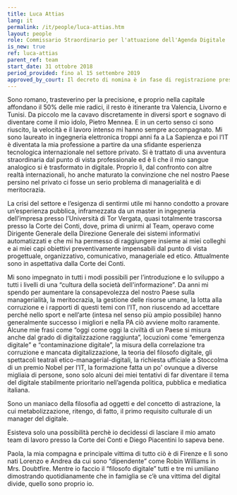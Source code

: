 ```yaml
---
title: Luca Attias
lang: it
permalink: /it/people/luca-attias.htm
layout: people
role: Commissario Straordinario per l'attuazione dell'Agenda Digitale
is_new: true
ref: luca-attias
parent_ref: team
start_date: 31 ottobre 2018
period_provided: fino al 15 settembre 2019
approved_by_court: Il decreto di nomina è in fase di registrazione presso la Corte dei Conti.
---
```


Sono romano, trasteverino per la precisione, e proprio nella capitale affondano il 50% delle mie radici, il resto è itinerante tra Valencia, Livorno e Tunisi. Da piccolo me la cavavo discretamente in diversi sport e sognavo di diventare come il mio idolo, Pietro Mennea. E in un certo senso ci sono riuscito, la velocità e il lavoro intenso mi hanno sempre accompagnato. Mi sono laureato in ingegneria elettronica troppi anni fa a La Sapienza e poi l’IT è diventata la mia professione a partire da una sfidante esperienza tecnologica internazionale nel settore privato. Si è trattato di una avventura straordinaria dal punto di vista professionale ed è lì che il mio sangue analogico si è trasformato in digitale. Proprio lì, dal confronto con altre realtà internazionali, ho anche maturato la convinzione che nel nostro Paese persino nel privato ci fosse un serio problema di managerialità e di meritocrazia.

La crisi del settore e l’esigenza di sentirmi utile mi hanno condotto a provare un’esperienza pubblica, inframezzata da un master in ingegneria dell’impresa presso l’Università di Tor Vergata, quasi totalmente trascorsa presso la Corte dei Conti, dove, prima di unirmi al Team, operavo come Dirigente Generale della Direzione Generale dei sistemi informativi automatizzati e che mi ha permesso di raggiungere insieme ai miei colleghi e ai miei capi obiettivi preventivamente impensabili dal punto di vista progettuale, organizzativo, comunicativo, manageriale ed etico. Attualmente sono in aspettativa dalla Corte dei Conti.

Mi sono impegnato in tutti i modi possibili per l’introduzione e lo sviluppo a tutti i livelli di una “cultura della società dell'informazione”. Da anni mi spendo per aumentare la consapevolezza del nostro Paese sulla managerialità, la meritocrazia, la gestione delle risorse umane, la lotta alla corruzione e i rapporti di questi temi con l’IT, non riuscendo ad accettare perché nello sport e nell’arte (intesa nel senso più ampio possibile) hanno generalmente successo i migliori e nella PA ciò avviene molto raramente.
Alcune mie frasi come “oggi come oggi la civiltà di un Paese si misura anche dal grado di digitalizzazione raggiunta”, locuzioni come “emergenza digitale” e “contaminazione digitale”, la misura della correlazione tra corruzione e mancata digitalizzazione, la teoria del filosofo digitale, gli spettacoli teatrali etico-managerial-digitali, la richiesta ufficiale a Stoccolma di un premio Nobel per l’IT, la formazione fatta un po' ovunque a diverse migliaia di persone, sono solo alcuni dei miei tentativi di far diventare il tema del digitale stabilmente prioritario nell’agenda politica, pubblica e mediatica italiana.

Sono un maniaco della filosofia ad oggetti e del concetto di astrazione, la cui metabolizzazione, ritengo, di fatto, il primo requisito culturale di un manager del digitale.

Esisteva solo una possibilità perchè io decidessi di lasciare il mio amato team di lavoro presso la Corte dei Conti e Diego Piacentini lo sapeva bene.

Paola, la mia compagna e principale vittima di tutto ciò è di Firenze e lì sono nati Lorenzo e Andrea da cui sono “dipendente” come Robin Williams in Mrs. Doubtfire.  Mentre io faccio il “filosofo digitale” tutti e tre mi umiliano dimostrando quotidianamente che in famiglia se c’è una vittima del digital divide, quello sono proprio io.

